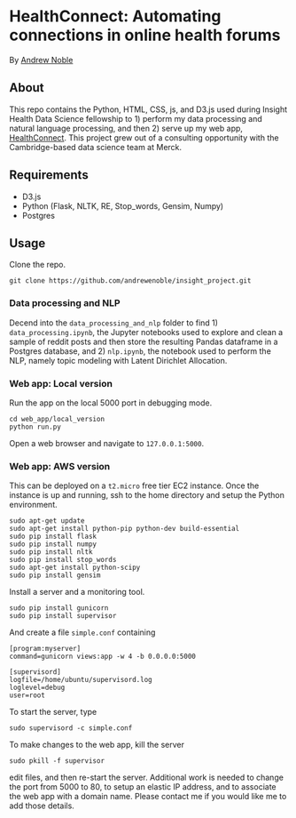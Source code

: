 # HealthConnect: Automating connections in online health forums

By [Andrew Noble](http://andrewenoble.com)

## About

This repo contains the Python, HTML, CSS, js, and D3.js used during Insight Health Data Science fellowship to 1) perform my data processing and natural language processing, and then 2) serve up my web app, [HealthConnect](http://healthconnect.online).  This project grew out of a consulting opportunity with the Cambridge-based data science team at Merck.

## Requirements

* D3.js
* Python (Flask, NLTK, RE, Stop_words, Gensim, Numpy)
* Postgres

## Usage

Clone the repo.
```
git clone https://github.com/andrewenoble/insight_project.git
```

### Data processing and NLP

Decend into the ```data_processing_and_nlp``` folder to find 1) ```data_processing.ipynb```, the Jupyter notebooks used to explore and clean a sample of reddit posts and then store the resulting Pandas dataframe in a Postgres database, and 2) ```nlp.ipynb```, the notebook used to perform the NLP, namely topic modeling with Latent Dirichlet Allocation.

### Web app: Local version

Run the app on the local 5000 port in debugging mode.
```
cd web_app/local_version
python run.py
```
Open a web browser and navigate to ```127.0.0.1:5000```.

### Web app: AWS version

This can be deployed on a ```t2.micro``` free tier EC2 instance.  Once the instance is up and running, ssh to the home directory and setup the Python environment.
```
sudo apt-get update
sudo apt-get install python-pip python-dev build-essential
sudo pip install flask
sudo pip install numpy
sudo pip install nltk
sudo pip install stop_words
sudo apt-get install python-scipy
sudo pip install gensim
```
Install a server and a monitoring tool.
```
sudo pip install gunicorn
sudo pip install supervisor
```
And create a file ```simple.conf``` containing
```
[program:myserver]
command=gunicorn views:app -w 4 -b 0.0.0.0:5000

[supervisord]
logfile=/home/ubuntu/supervisord.log
loglevel=debug
user=root
```
To start the server, type
```
sudo supervisord -c simple.conf
```
To make changes to the web app, kill the server
```
sudo pkill -f supervisor
```
edit files, and then re-start the server.  Additional work is needed to change the port from 5000 to 80, to setup an elastic IP address, and to associate the web app with a domain name.  Please contact me if you would like me to add those details.
